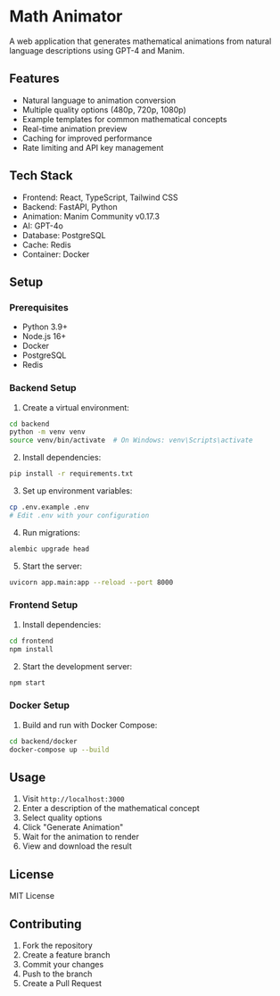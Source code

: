 # Math Animator

A web application that generates mathematical animations from natural language descriptions using GPT-4 and Manim.

## Features

- Natural language to animation conversion
- Multiple quality options (480p, 720p, 1080p)
- Example templates for common mathematical concepts
- Real-time animation preview
- Caching for improved performance
- Rate limiting and API key management

## Tech Stack

- Frontend: React, TypeScript, Tailwind CSS
- Backend: FastAPI, Python
- Animation: Manim Community v0.17.3
- AI: GPT-4o
- Database: PostgreSQL
- Cache: Redis
- Container: Docker

## Setup

### Prerequisites

- Python 3.9+
- Node.js 16+
- Docker
- PostgreSQL
- Redis

### Backend Setup

1. Create a virtual environment:
```bash
cd backend
python -m venv venv
source venv/bin/activate  # On Windows: venv\Scripts\activate
```

2. Install dependencies:
```bash
pip install -r requirements.txt
```

3. Set up environment variables:
```bash
cp .env.example .env
# Edit .env with your configuration
```

4. Run migrations:
```bash
alembic upgrade head
```

5. Start the server:
```bash
uvicorn app.main:app --reload --port 8000
```

### Frontend Setup

1. Install dependencies:
```bash
cd frontend
npm install
```

2. Start the development server:
```bash
npm start
```

### Docker Setup

1. Build and run with Docker Compose:
```bash
cd backend/docker
docker-compose up --build
```

## Usage

1. Visit `http://localhost:3000`
2. Enter a description of the mathematical concept
3. Select quality options
4. Click "Generate Animation"
5. Wait for the animation to render
6. View and download the result

## License

MIT License

## Contributing

1. Fork the repository
2. Create a feature branch
3. Commit your changes
4. Push to the branch
5. Create a Pull Request 
